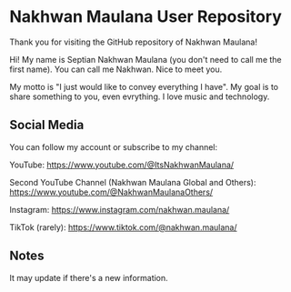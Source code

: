 # Nakhwan Maulana User Repository

Thank you for visiting the GitHub repository of Nakhwan Maulana!

Hi! My name is Septian Nakhwan Maulana (you don't need to call me the first name). You can call me Nakhwan. Nice to meet you.

My motto is "I just would like to convey everything I have". My goal is to share something to you, even evrything. I love music and technology.

## Social Media
You can follow my account or subscribe to my channel:

YouTube: https://www.youtube.com/@ItsNakhwanMaulana/

Second YouTube Channel (Nakhwan Maulana Global and Others): https://www.youtube.com/@NakhwanMaulanaOthers/

Instagram: https://www.instagram.com/nakhwan.maulana/

TikTok (rarely): https://www.tiktok.com/@nakhwan.maulana/

## Notes

It may update if there's a new information.
